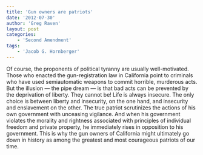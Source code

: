 ```yaml
---
title: 'Gun owners are patriots'
date: '2012-07-30'
author: 'Greg Raven'
layout: post
categories:
    - 'Second Amendment'
tags:
    - 'Jacob G. Hornberger'
---
```


Of course, the proponents of political tyranny are usually well-motivated. Those who enacted the gun-registration law in California point to criminals who have used semiautomatic weapons to commit horrible, murderous acts. But the illusion — the pipe dream — is that bad acts can be prevented by the deprivation of liberty. They cannot be! Life is always insecure. The only choice is between liberty and insecurity, on the one hand, and insecurity and enslavement on the other. The true patriot scrutinizes the actions of his own government with unceasing vigilance. And when his government violates the morality and rightness associated with principles of individual freedom and private property, he immediately rises in opposition to his government. This is why the gun owners of California might ultimately go down in history as among the greatest and most courageous patriots of our time.